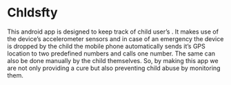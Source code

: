 # Chldsfty
This android app is designed to keep track of child user’s . It makes use of the device’s  accelerometer sensors and in case of an emergency the device is dropped by the child the mobile phone automatically sends it’s GPS location to two predefined numbers and calls one number. The same can also be done manually by the child themselves. So, by making this app we are not only providing a cure but also preventing child abuse by monitoring them.
